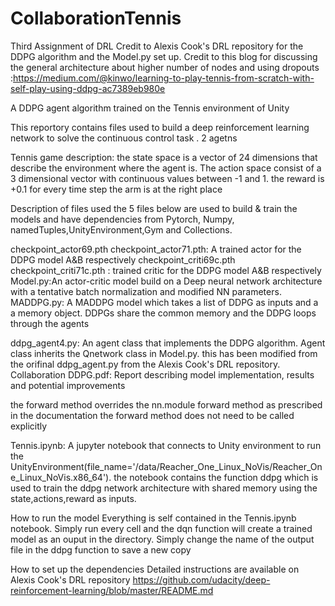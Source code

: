 # CollaborationTennis
Third Assignment of DRL
Credit to Alexis Cook's DRL repository for the DDPG algorithm and the Model.py set up.
Credit to this blog for discussing the general architecture about higher number of nodes and using dropouts :https://medium.com/@kinwo/learning-to-play-tennis-from-scratch-with-self-play-using-ddpg-ac7389eb980e


A DDPG agent algorithm trained on the Tennis environment of Unity

This reportory contains files used to build a deep reinforcement learning network to solve the continuous control task . 2 agetns

Tennis game description: the state space is a vector of 24 dimensions that describe the environment where the agent is. The action space consist of a 3 dimensional vector with continuous values between -1 and 1. the reward is +0.1 for every time step the arm is at the right place

Description of files used
the 5 files below are used to build & train the models and have dependencies from Pytorch, Numpy, namedTuples,UnityEnvironment,Gym and Collections.

checkpoint_actor69.pth checkpoint_actor71.pth: A trained actor for the DDPG model A&B respectively
checkpoint_criti69c.pth checkpoint_criti71c.pth :  trained critic for the DDPG model A&B respectively
Model.py:An actor-critic model build on a Deep neural network architecture with a tentative batch normalization and modified NN parameters. 
MADDPG.py: A MADDPG model which takes a list of DDPG as inputs and a a memory object. DDPGs share the common memory and the DDPG loops through the agents

ddpg_agent4.py: An agent class that implements the DDPG algorithm. Agent class inherits the Qnetwork class in Model.py. this has been modified from the orifinal ddpg_agent.py from the Alexis Cook's DRL repository. 
Collaboration DDPG.pdf: Report describing model implementation, results and potential improvements

the forward method overrides the nn.module forward method as prescribed in the documentation the forward method does not need to be called explicitly

Tennis.ipynb: A jupyter notebook that connects to Unity environment to run the UnityEnvironment(file_name='/data/Reacher_One_Linux_NoVis/Reacher_One_Linux_NoVis.x86_64'). the notebook contains the function ddpg which is used to train the ddpg network architecture with shared memory using the state,actions,reward as inputs. 

How to run the model
Everything is self contained in the Tennis.ipynb notebook. Simply run every cell and the dqn function will create a trained model as an ouput in the directory. Simply change the name of the output file in the ddpg function to save a new copy

How to set up the dependencies Detailed instructions are available on Alexis Cook's DRL repository https://github.com/udacity/deep-reinforcement-learning/blob/master/README.md
